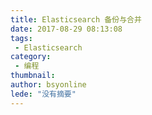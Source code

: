 ```yaml
---
title: Elasticsearch 备份与合并
date: 2017-08-29 08:13:08
tags:
 - Elasticsearch
category: 
 - 编程
thumbnail: 
author: bsyonline
lede: "没有摘要"
---
```

